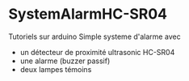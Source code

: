 # SystemAlarmHC-SR04
Tutoriels sur arduino Simple systeme d'alarme avec 
- un détecteur de proximité ultrasonic HC-SR04 
- une alarme (buzzer passif) 
- deux lampes témoins
